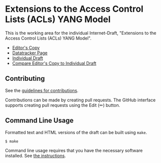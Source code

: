 # Extensions to the Access Control Lists (ACLs) YANG Model

This is the working area for the individual Internet-Draft, "Extensions to the Access Control Lists (ACLs) YANG Model".

* [Editor's Copy](https://oscargdd.github.io/draft-dbb-netmod-enhanced-acl/#go.draft-dbb-netmod-acl.html)
* [Datatracker Page](https://datatracker.ietf.org/doc/draft-dbb-netmod-acl)
* [Individual Draft](https://datatracker.ietf.org/doc/html/draft-dbb-netmod-acl)
* [Compare Editor's Copy to Individual Draft](https://oscargdd.github.io/draft-dbb-netmod-enhanced-acl/#go.draft-dbb-netmod-acl.diff)


## Contributing

See the
[guidelines for contributions](https://github.com/oscargdd/draft-dbb-netmod-enhanced-acl/blob/main/CONTRIBUTING.md).

Contributions can be made by creating pull requests.
The GitHub interface supports creating pull requests using the Edit (✏) button.


## Command Line Usage

Formatted text and HTML versions of the draft can be built using `make`.

```sh
$ make
```

Command line usage requires that you have the necessary software installed.  See
[the instructions](https://github.com/martinthomson/i-d-template/blob/main/doc/SETUP.md).

